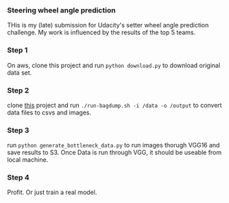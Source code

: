 ### Steering wheel angle prediction
THis is my (late) submission for Udacity's setter wheel angle prediction challenge. My work is influenced by  the results of the top 5 teams. 

### Step 1
On aws, clone this project and run `python download.py` to download original data set.

### Step 2
clone [this](https://github.com/kyle-dorman/udacity-driving-reader) project and run `./run-bagdump.sh -i /data -o /output` to convert data files to csvs and images.

### Step 3
run `python generate_bottleneck_data.py` to run images thorugh VGG16 and save results to S3. Once Data is run through VGG, it should be useable from local machine. 

### Step 4
Profit. Or just train a real model. 

